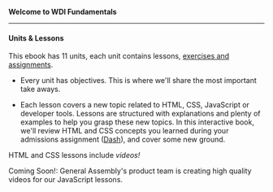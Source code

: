 **Welcome to WDI Fundamentals**

---

#### Units & Lessons

This ebook has 11 units, each unit contains lessons, [exercises and assignments](03_lesson.md).

* Every unit has objectives. This is where we'll share the most important take aways.


* Each lesson covers a new topic related to HTML, CSS, JavaScript or developer tools. Lessons are structured with explanations and plenty of examples to help you grasp these new topics. In this interactive book, we'll review HTML and CSS concepts you learned during your admissions assignment ([Dash](https://dash.generalassemb.ly/)), and cover some new ground.  

HTML and CSS lessons include *videos!*

Coming Soon!: General Assembly's product team is creating high quality videos for our JavaScript lessons.
